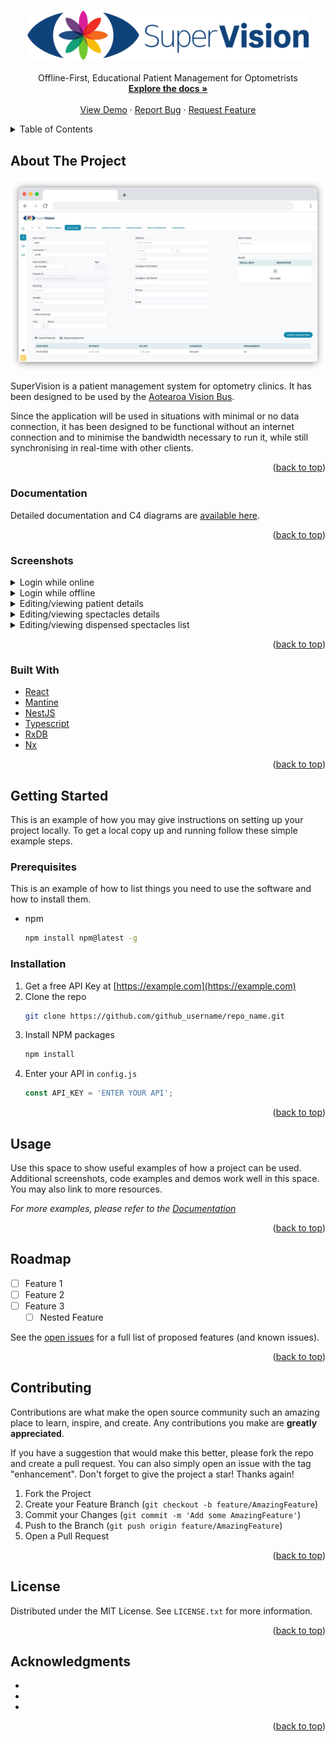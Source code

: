 <a name="readme-top"></a>

<div align="center">
  <h3>
    <a href="https://github.com/University-of-Auckland-SOFTENG761/project-team-1">
      <img src="/assets/logo.svg" alt="SuperVision" width="450">
    </a>
  </h3>

  <p align="center">
    Offline-First, Educational Patient Management for Optometrists
    <br />
    <a href="/apps/c4-diagram/docs/README.md"><strong>Explore the docs »</strong></a>
    <br />
    <br />
    <a href="https://uoa-supervision.org">View Demo</a>
    ·
    <a href="https://github.com/University-of-Auckland-SOFTENG761/project-team-1/issues">Report Bug</a>
    ·
    <a href="https://github.com/University-of-Auckland-SOFTENG761/project-team-1/issues">Request Feature</a>
  </p>
</div>

<!-- TABLE OF CONTENTS -->
<details>
  <summary>Table of Contents</summary>
  <ol>
    <li>
      <a href="#about-the-project">About The Project</a>
      <ul>
        <li><a href="#screenshots">Screenshots</a></li>
      </ul>
      <ul>
        <li><a href="#built-with">Built With</a></li>
      </ul>
    </li>
    <li>
      <a href="#getting-started">Getting Started</a>
      <ul>
        <li><a href="#prerequisites">Prerequisites</a></li>
        <li><a href="#installation">Installation</a></li>
      </ul>
    </li>
    <li><a href="#usage">Usage</a></li>
    <li><a href="#roadmap">Roadmap</a></li>
    <li><a href="#contributing">Contributing</a></li>
    <li><a href="#license">License</a></li>
    <li><a href="#acknowledgments">Acknowledgments</a></li>
  </ol>
</details>

<!-- ABOUT THE PROJECT -->

## About The Project

<div align="center">
  <a href="https://github.com/University-of-Auckland-SOFTENG761/project-team-1">
        <img src="/assets/screenshots/patient-details-framed.jpg" alt="SuperVision screenshot of patient details screen" width="700">
  </a>
</div>

SuperVision is a patient management system for optometry clinics.
It has been designed to be used by the [Aotearoa Vision Bus](https://communityeyehealth.auckland.ac.nz/our-research/vision-bus-aotearoa/).

Since the application will be used in situations with minimal or no data connection, it has been
designed to be functional without an internet connection and to minimise the bandwidth necessary to run it,
while still synchronising in real-time with other clients.

<p align="right">(<a href="#readme-top">back to top</a>)</p>

### Documentation

Detailed documentation and C4 diagrams are [available here](/apps/c4-diagram/docs/README.md).

<p align="right">(<a href="#readme-top">back to top</a>)</p>

### Screenshots
<details>
  <summary>Login while online</summary>
  <img src="/assets/screenshots/login-online.jpg" alt="screenshot of login screen">
</details>
<details>
  <summary>Login while offline</summary>
  <img src="/assets/screenshots/login-offline.jpg" alt="screenshot of login screen">
</details>
<details>
  <summary>Editing/viewing patient details</summary>
  <img src="/assets/screenshots/patient-details.jpg" alt="screenshot of login screen">
</details>
<details>
  <summary>Editing/viewing spectacles details</summary>
  <img src="/assets/screenshots/spectacles-details.jpg" alt="screenshot of login screen">
</details>
<details>
  <summary>Editing/viewing dispensed spectacles list</summary>
  <img src="/assets/screenshots/spectacles-list.jpg" alt="screenshot of login screen">
</details>
<p align="right">(<a href="#readme-top">back to top</a>)</p>

### Built With

- [React](reactjs.org/)
- [Mantine](https://mantine.dev)
- [NestJS](https://nestjs.com/)
- [Typescript](https://typescriptlang.org/)
- [RxDB](https://rxdb.info/)
- [Nx](https://nx.dev)

<p align="right">(<a href="#readme-top">back to top</a>)</p>

<!-- GETTING STARTED -->

## Getting Started

This is an example of how you may give instructions on setting up your project locally.
To get a local copy up and running follow these simple example steps.

### Prerequisites

This is an example of how to list things you need to use the software and how to install them.

- npm
  ```sh
  npm install npm@latest -g
  ```

### Installation

1. Get a free API Key at [https://example.com](https://example.com)
2. Clone the repo
   ```sh
   git clone https://github.com/github_username/repo_name.git
   ```
3. Install NPM packages
   ```sh
   npm install
   ```
4. Enter your API in `config.js`
   ```js
   const API_KEY = 'ENTER YOUR API';
   ```

<p align="right">(<a href="#readme-top">back to top</a>)</p>

<!-- USAGE EXAMPLES -->

## Usage

Use this space to show useful examples of how a project can be used. Additional screenshots, code examples and demos work well in this space. You may also link to more resources.

_For more examples, please refer to the [Documentation](https://example.com)_

<p align="right">(<a href="#readme-top">back to top</a>)</p>

<!-- ROADMAP -->

## Roadmap

- [ ] Feature 1
- [ ] Feature 2
- [ ] Feature 3
  - [ ] Nested Feature

See the [open issues](https://github.com/github_username/repo_name/issues) for a full list of proposed features (and known issues).

<p align="right">(<a href="#readme-top">back to top</a>)</p>

<!-- CONTRIBUTING -->

## Contributing

Contributions are what make the open source community such an amazing place to learn, inspire, and create. Any contributions you make are **greatly appreciated**.

If you have a suggestion that would make this better, please fork the repo and create a pull request. You can also simply open an issue with the tag "enhancement".
Don't forget to give the project a star! Thanks again!

1. Fork the Project
2. Create your Feature Branch (`git checkout -b feature/AmazingFeature`)
3. Commit your Changes (`git commit -m 'Add some AmazingFeature'`)
4. Push to the Branch (`git push origin feature/AmazingFeature`)
5. Open a Pull Request

<p align="right">(<a href="#readme-top">back to top</a>)</p>

<!-- LICENSE -->

## License

Distributed under the MIT License. See `LICENSE.txt` for more information.

<p align="right">(<a href="#readme-top">back to top</a>)</p>

<!-- ACKNOWLEDGMENTS -->

## Acknowledgments

- []()
- []()
- []()

<p align="right">(<a href="#readme-top">back to top</a>)</p>
